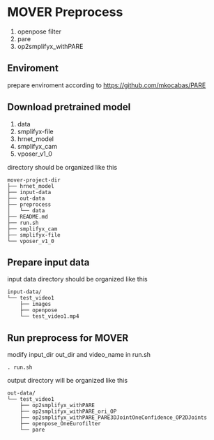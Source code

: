 # MOVER Preprocess

1. openpose filter
2. pare
3. op2smplifyx_withPARE

## 
## Enviroment
prepare enviroment according to https://github.com/mkocabas/PARE
## Download pretrained model
1. data
2. smplifyx-file
3. hrnet_model
4. smplifyx_cam
5. vposer_v1_0

directory should be organized like this
```
mover-project-dir
├── hrnet_model
├── input-data
├── out-data
├── preprocess
│   └── data
├── README.md
├── run.sh
├── smplifyx_cam
├── smplifyx-file
└── vposer_v1_0
```


## Prepare input data

input data directory should be organized like this
```
input-data/
└── test_video1
    ├── images
    ├── openpose
    └── test_video1.mp4

```
## Run preprocess for MOVER
modify input_dir out_dir and video_name in run.sh

```. run.sh```

output directory will be organized like this
```
out-data/
└── test_video1
    ├── op2smplifyx_withPARE
    ├── op2smplifyx_withPARE_ori_OP
    ├── op2smplifyx_withPARE_PARE3DJointOneConfidence_OP2DJoints
    ├── openpose_OneEurofilter
    └── pare
```